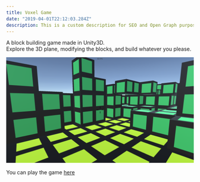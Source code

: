 ```yaml
---
title: Voxel Game
date: "2019-04-01T22:12:03.284Z"
description: This is a custom description for SEO and Open Graph purposes, rather than the default generated excerpt. Simply add a description field to the frontmatter.
---
```


A block building game made in Unity3D.  
Explore the 3D plane, modifying the blocks, and build whatever you please.

![Voxel Game](./VoxelGame.png)

You can play the game [here](http://voxel.peterhoggarth.com)